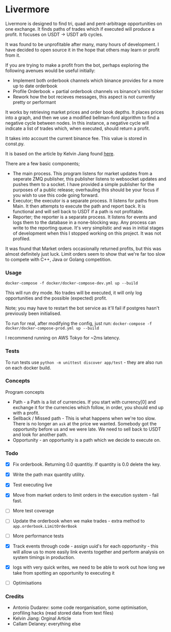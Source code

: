 # Livermore

Livermore is designed to find tri, quad and pent-arbitrage opportunities on one exchange.
It finds paths of trades which if executed will produce a profit. It focuses
on USDT -> USDT arb cycles.

It was found to be unprofitable after many, many hours of development. I have decided
to open source it in the hope that others may learn or profit from it.

If you are trying to make a profit from the bot, perhaps exploring the following avenues would be useful initially:
 - Implement both orderbook channels which binance provides for a more up to date orderbook
 - Profile Orderbook + partial orderbook channels vs binance's mini ticker
 - Rework how the bot recieves messages, this aspect is not currently pretty or performant

It works by retrieving market prices and order book depths. It places prices into
a graph, and then we use a modified bellman-ford algorithm to find a negative
cycle between nodes. In this instance, a negative cycle will indicate a list of
trades which, when executed, should return a profit.

It takes into account the current binance fee. This value is stored in const.py.

It is based on the article by Kelvin Jiang found [here](https://www.kelvinjiang.com/2010/10/currency-arbitrage-in-99-lines-of-ruby.html).

There are a few basic components;
 - The main process. This program listens for market updates from a seperate ZMQ publisher, this publisher listens to websocket updates and pushes them to a socket. I have provided a simple publisher for the purposes of a public release; overhauling this should be your
 focus if you wish to use this code going forward.
 - Executor; the executor is a separate process. It listens for paths from Main. It then attempts to execute the path and report back. It is functional and will sell back to USDT if a path is not profitable.
 - Reporter; the reporter is a separate process. It listens for events and logs them to the database in a none-blocking way. Any process can write to
 the reporting queue. It's very simplistic and was in initial stages of development when this I stopped working on this project. It was not profiled.

 It was found that Market orders occasionally returned profits, but this was
 almost definitely just luck. Limit orders seem to show that we're far too slow
 to compete with C++, Java or Golang competition.

### Usage
`docker-compose -f docker/docker-compose-dev.yml up --build`

This will run dry mode. No trades will be executed, it will only log opportunities
and the possible (expected) profit.

Note; you may have to restart the bot service as it'll fail if postgres hasn't
previously been initialised.

To run for real, after modifying the config, just run:
`docker-compose -f docker/docker-compose-prod.yml up --build`

I recommend running on AWS Tokyo for ~2ms latency.

### Tests

To run tests use `python -m unittest discover app/test` - they are also run on each docker build.

### Concepts

Program concepts

 - Path - a Path is a list of currencies. If you start with currency[0] and exchange
   it for the currencies which follow, in order, you should end up with a profit.
 - Sellback / Missed path - This is what happens when we're too slow. There is no longer an
   `ask` at the price we wanted. Somebody got the opportunity before us and we were late. We
   need to sell back to USDT and look for another path.
 - Opportunity - an opportunity is a path which we decide to execute on.

### Todo

- [x] Fix orderbook. Returning 0.0 quantitiy. If quantity is 0.0 delete the key.
- [x] Write the path max quantity utility.
- [x] Test executing live
- [x] Move from market orders to limit orders in the execution system - fail fast.
- [ ] More test coverage
- [ ] Update the orderbook when we make trades - extra method to `app.orderbook.LimitOrderBook`
- [ ] More performance tests
- [x] Track events through code - assign uuid's for each opportunity - this will allow us to more easily link events together and perform analysis on system timings in production.
- [x] logs with very quick writes, we need to be able to work out how long we take from spotting an opportunity to executing it
- [ ] Optimisations


### Credits
 - Antonio Dudarev: some code reorganisation, some optimisation, profiling hacks (read stored data from text files)
 - Kelvin Jiang: Orginal Article
 - Callam Delaney: everything else
